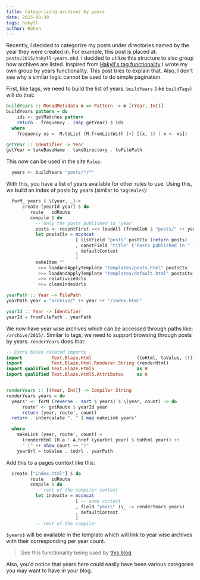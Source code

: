 ```yaml
---
title: Categorizing archives by years
date: 2015-08-30
tags: hakyll
author: Rohan
---
```


Recently, I decided to categorize my posts under directories named by
the year they were created in. For example, this post is placed at:
`posts/2015/hakyll-years.mkd`. I decided to utilize this structure to
also group how archives are listed. Inspired from
[Hakyll's tag functionality](http://jaspervdj.be/hakyll/reference/src/Hakyll-Web-Tags.html)
I wrote my own group by years functionality. This post tries to
explain that. Also, I don't see why a similar logic cannot be used to
do simple pagination.

First, like tags, we need to build the list of years. `buildYears`
(like `buildTags`) will do that:

```haskell
buildYears :: MonadMetadata m => Pattern -> m [(Year, Int)]
buildYears pattern = do
    ids <- getMatches pattern
    return . frequency . (map getYear) $ ids
  where
    frequency xs =  M.toList (M.fromListWith (+) [(x, 1) | x <- xs])

getYear :: Identifier -> Year
getYear = takeBaseName . takeDirectory . toFilePath

```
This now can be used in the site `Rules`:

```haskell
  years <- buildYears "posts/*/*"
```

With this, you have a list of years available for other rules to use.
Using this, we build an index of posts by years (similar to
`tagsRules`):

```haskell
  forM_ years $ \(year, _)->
      create [yearId year] $ do
         route   idRoute
         compile $ do
           -- Only the posts published in 'year'
           posts <- recentFirst =<< loadAll (fromGlob $ "posts/" ++ year ++"/*")
           let postsCtx = mconcat
                          [ listField "posts" postCtx (return posts)
                          , constField "title" ("Posts published in " ++ year)
                          , defaultContext
                          ]
           makeItem ""
            >>= loadAndApplyTemplate "templates/posts.html" postsCtx
            >>= loadAndApplyTemplate "templates/default.html" postsCtx
            >>= relativizeUrls
            >>= cleanIndexUrls

yearPath :: Year -> FilePath
yearPath year = "archive/" ++ year ++ "/index.html"

yearId :: Year -> Identifier
yearId = fromFilePath . yearPath
```

We now have year wise archives which can be accessed through paths
like: `/archive/2015/`. Similar to tags, we need to support browsing
through posts by years. `renderYears` does that:

```haskell
-- Extra blaze related imports
import           Text.Blaze.Html                 (toHtml, toValue, (!))
import           Text.Blaze.Html.Renderer.String (renderHtml)
import qualified Text.Blaze.Html5                as H
import qualified Text.Blaze.Html5.Attributes     as A


renderYears :: [(Year, Int)] -> Compiler String
renderYears years = do
  years' <- forM (reverse . sort $ years) $ \(year, count) -> do
      route' <- getRoute $ yearId year
      return (year, route', count)
  return . intercalate ", " $ map makeLink years'

  where
    makeLink (year, route', count) =
      (renderHtml (H.a ! A.href (yearUrl year) $ toHtml year)) ++
      " (" ++ show count ++ ")"
    yearUrl = toValue . toUrl . yearPath
```

Add this to a pages context like this:

```haskell
  create ["index.html"] $ do
         route   idRoute
         compile $ do
           -- rest of the compiler context
           let indexCtx = mconcat
                          [ -- some context
                          , field "years" (\_ -> renderYears years)
                          , defaultContext
                          ]
           -- rest of the compiler
```

`$years$` will be available in the template which will link to year
wise archives with their corresponding per year count.

> See this functionality being used by [this blog][my-compiler].

Also, you'd notice that years here could easily have been various
categories you may want to have in your blog.

[my-compiler]: https://github.com/crodjer/rohanjain.in/blob/master/site.hs
